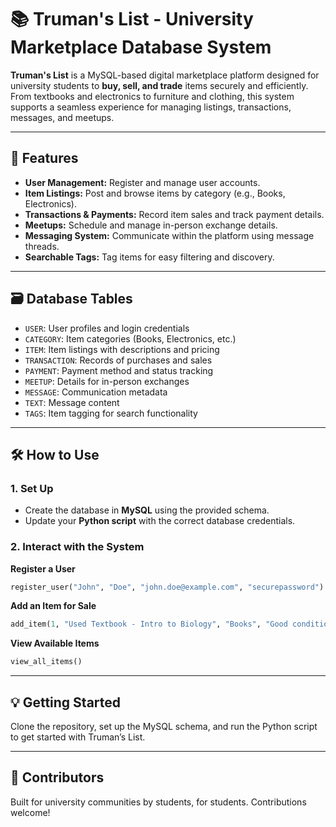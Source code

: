 
# 📚 Truman's List - University Marketplace Database System

**Truman's List** is a MySQL-based digital marketplace platform designed for university students to **buy, sell, and trade** items securely and efficiently. From textbooks and electronics to furniture and clothing, this system supports a seamless experience for managing listings, transactions, messages, and meetups.

---

## 🚀 Features

- **User Management:** Register and manage user accounts.
- **Item Listings:** Post and browse items by category (e.g., Books, Electronics).
- **Transactions & Payments:** Record item sales and track payment details.
- **Meetups:** Schedule and manage in-person exchange details.
- **Messaging System:** Communicate within the platform using message threads.
- **Searchable Tags:** Tag items for easy filtering and discovery.

---

## 🗃️ Database Tables

- `USER`: User profiles and login credentials  
- `CATEGORY`: Item categories (Books, Electronics, etc.)  
- `ITEM`: Item listings with descriptions and pricing  
- `TRANSACTION`: Records of purchases and sales  
- `PAYMENT`: Payment method and status tracking  
- `MEETUP`: Details for in-person exchanges  
- `MESSAGE`: Communication metadata  
- `TEXT`: Message content  
- `TAGS`: Item tagging for search functionality  

---

## 🛠️ How to Use

### 1. Set Up
- Create the database in **MySQL** using the provided schema.
- Update your **Python script** with the correct database credentials.

### 2. Interact with the System

**Register a User**
```python
register_user("John", "Doe", "john.doe@example.com", "securepassword")
```

**Add an Item for Sale**
```python
add_item(1, "Used Textbook - Intro to Biology", "Books", "Good condition", 30.00)
```

**View Available Items**
```python
view_all_items()
```

---

## 💡 Getting Started

Clone the repository, set up the MySQL schema, and run the Python script to get started with Truman’s List.

---

## 👥 Contributors

Built for university communities by students, for students. Contributions welcome!
